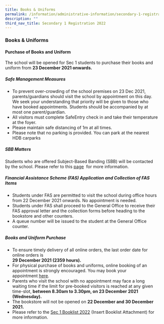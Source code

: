 ```yaml
---
title: Books & Uniforms
permalink: /information/administrative-information/secondary-1-registration/books-n-uniforms/
description: ""
third_nav_title: Secondary 1 Registration 2022
---
```

### **Books & Uniforms**
#### **Purchase of Books and Uniform**

The school will be opened for Sec 1 students to purchase their books and uniform from **23 December 2021 onwards.**

##### **Safe Management Measures**
* To prevent over-crowding of the school premises on 23 Dec 2021, parents/guardians should visit the school by appointment on this day. We seek your understanding that priority will be given to those who have booked appointments. Students should be accompanied by at most one parent/guardian.
* All visitors must complete SafeEntry check in and take their temperature at the foyer.
* Please maintain safe distancing of 1m at all times.
* Please note that no parking is provided. You can park at the nearest HDB carparks 

##### **SBB Matters**
Students who are offered Subject-Based Banding (SBB) will be contacted by the school. Please refer to this [page](https://staging.d1o9rele4xczce.amplifyapp.com/information/dsa/sec1-registration-2022/subject-based-banding/)  for more information.

##### **Financial Assistance Scheme (FAS) Application and Collection of FAS Items**
*   Students under FAS are permitted to visit the school during office hours from 22 December 2021 onwards. No appointment is needed.
*   Students under FAS shall proceed to the General Office to receive their FAS approval letter and the collection forms before heading to the bookstore and other counters.
*   A queue number will be issued to the student at the General Office counter.

##### **Books and Uniform Purchase**
*   To ensure timely delivery of all online orders, the last order date for online orders is  
    **29 December 2021 (2359 hours).**
*   For physical purchase of books and uniforms, online booking of an appointment is strongly encouraged. You may book your appointment [here](https://jysssec1prebookappt.as.me/schedule.php). 
*   Parents who visit the school with no appointment may face a long waiting time if the limit for pre-booked visitors is reached at any given time-slot, **between 8.30am to 3.30pm, on 23 December 2021 (Wednesday).**
*   The bookstore will not be opened on **22 December and 30 December 2021.**
*   Please refer to the [Sec 1 Booklist 2022](/files/Sec%201%20Booklist%202022.pdf) (Insert Booklist Attachment) for more information.